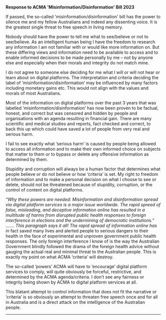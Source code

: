 **Response to ACMA 'Misinformation/Disinformation' Bill 2023**

If passed, the so-called 'misinformation/disinformation' bill has the power to silence me and
my fellow Australians and indeed any dissenting voice. It is the greatest single threat to free
speech in living memory.

Nobody should have the power to tell me what to see/believe or not to see/believe. As an
intelligent human being I have the freedom to research any information I am not familiar with
or would like more information on. But these differing views and information need to be
available to access and to enable informed decisions to be made personally by me – not by
anyone else and especially when their morals and integrity do not match mine.

I do not agree to someone else deciding for me what I will or will not hear or learn about on
digital platforms. The interpretation and criteria deciding the label of
‘misinformation/disinformation’ may be influenced by many factors including monetary gains
etc. This would not align with the values and morals of most Australians.

Most of the information on digital platforms over the past 3 years that was labelled
‘misinformation/disinformation’ has now been proven to be factual, honest, and correct but
was censored and hidden by people and organisations with an agenda resulting in financial
gain. There are many scientific and medical studies and reports, fact checked and correct, to
back this up which could have saved a lot of people from very real and serious harm.

I fail to see exactly what ‘serious harm’ is caused by people being allowed to access all
information and to make their own informed choice on subjects that matter to them or to
bypass or delete any offensive information as determined by them.

Stupidity and corruption will always be a human factor that determines what people believe
or do not believe or how ‘criteria’ is set. My right to freedom of information and to make a
personal decision on what I choose to see or delete, should not be threatened because of
stupidity, corruption, or the control of content on digital platforms.

_“Why these powers are needed: Misinformation and disinformation spread via digital_
_platform services is a major issue worldwide. The rapid spread of false, misleading, and_
_deceptive information online has resulted in a multitude of harms from disrupted public_
_health responses to foreign interference in elections and the undermining of democratic_
_institutions.” ……. This paragraph says it all! The rapid spread of information online has in_
fact saved many lives and alerted people to serious dangers to their health in the face of
experimental and unproven government public health responses. The only foreign
interference I know of is the way the Australian Government blindly followed the drama of the
foreign health advice without gauging the actual real and minimal threat to the Australian
people. This is exactly my point on what ACMA ‘criteria’ will destroy.

The so-called ‘powers’ ACMA will have to ‘encourage’ digital platform services to comply, will
quite obviously be forceful, restrictive, and determined by the ACMA agenda/criteria. I don’t
see any fairness or integrity being shown by ACMA to digital platform services at all.

This blatant attempt to control information that does not fit the narrative or ‘criteria’ is so
obviously an attempt to threaten free speech once and for all in Australia and is a direct
attack on the intelligence of the Australian people.


-----

